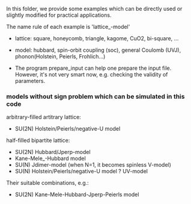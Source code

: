 In this folder, we provide some examples which can be directly used or slightly modified for practical applications. 

The name rule of each example is 'lattice_-model'
+ lattice: square, honeycomb, triangle, kagome, CuO2, bi-square, ...
+ model: hubbard, spin-orbit coupling (soc), general Coulomb (UVJ), phonon(Holstein, Peierls, Frohlich...)

+ The program prepare_input can help one prepare the input file. However, it's not very smart now, e.g. checking the validity of parameters.

### models without sign problem which can be simulated in this code

arbitrary-filled artitrary lattice: 
+ SU(2N) Holstein/Peierls/negative-U model

half-filled bipartite lattice: 
+ SU(2N) Hubbard/Jperp-model
+ Kane-Mele_-Hubbard model
+ SU(N) Jdimer-model (when N=1, it becomes spinless V-model)
+ SU(N) Holstein/Peierls/negative-U model
? UV-model

Their suitable combinations, e.g.:
+ SU(2N) Kane-Mele-Hubbard-Jperp-Peierls model
